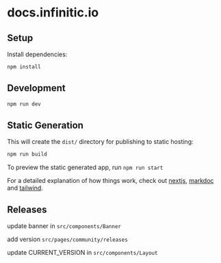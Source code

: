 # docs.infinitic.io

## Setup

Install dependencies:

```sh
npm install
```

## Development

```sh
npm run dev
```

## Static Generation

This will create the `dist/` directory for publishing to static hosting:

```sh
npm run build
```

To preview the static generated app, run `npm run start`

For a detailed explanation of how things work, check out [nextjs](https://nextjs.org/docs/getting-started), [markdoc](https://markdoc.dev/docs/getting-started) and [tailwind](https://tailwindcss.com/docs/installation).

## Releases

update banner in `src/components/Banner`

add version  `src/pages/community/releases`

update CURRENT_VERSION in `src/components/Layout`
